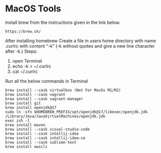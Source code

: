 # MacOS Tools

Install brew from the instructions given in the link below.
```
https://brew.sh/
```

After installing homebrew
Create a file in users home directory with name .curlrc with content “-k”
(-k without quotes and give a new line character after -k.)
Steps:
  1. open Terminal
  2. echo -k > ~/.curlrc
  3. cat ~/.curlrc

Run all the below commands in Terminal
```
brew install --cask virtualbox (Not For MacOs M1/M2)
brew install --cask vagrant
brew install --cask vagrant-manager
brew install git
brew install openjdk@17
sudo ln -sfn $HOMEBREW_PREFIX/opt/openjdk@17/libexec/openjdk.jdk /Library/Java/JavaVirtualMachines/openjdk.jdk
exec zsh -l
brew install maven
brew install --cask visual-studio-code
brew install --cask intellij-idea
brew install --cask intellij-idea-ce
brew install --cask sublime-text
brew install awscli
```
